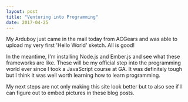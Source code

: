 ```yaml
---
layout: post
title: "Venturing into Programming"
date: 2017-04-25
---
```


My Arduboy just came in the mail today from ACGears and was able to upload my very first 'Hello World' sketch. All is good! 

In the meantime, I'm installing Node.js and Ember.js and see what these frameworks are like. These will be my official step into the programming world ever since I took a JavaScript course at GA. It was definitely tough but I think it was well worth learning how to learn programming. 

My next steps are not only making this site look better but to also see if I can figure out to embed pictures in these blog posts. 

